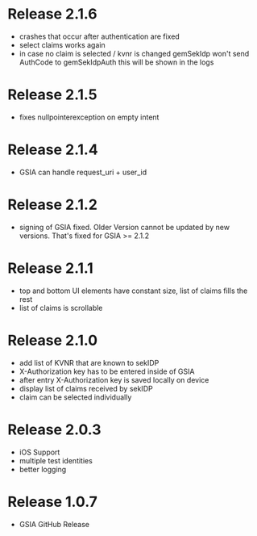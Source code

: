 # Release 2.1.6
- crashes that occur after authentication are fixed
- select claims works again
- in case no claim is selected / kvnr is changed gemSekIdp won't send AuthCode to gemSekIdpAuth this will be shown in the logs

# Release 2.1.5
- fixes nullpointerexception on empty intent

# Release 2.1.4
- GSIA can handle request_uri + user_id

# Release 2.1.2
- signing of GSIA fixed. Older Version cannot be updated by new versions. That's fixed for GSIA >= 2.1.2

# Release 2.1.1
- top and bottom UI elements have constant size, list of claims fills the rest
- list of claims is scrollable

# Release 2.1.0
- add list of KVNR that are known to sekIDP
- X-Authorization key has to be entered inside of GSIA
- after entry X-Authorization key is saved locally on device
- display list of claims received by sekIDP
- claim can be selected individually

# Release 2.0.3
- iOS Support
- multiple test identities
- better logging

# Release 1.0.7

- GSIA GitHub Release